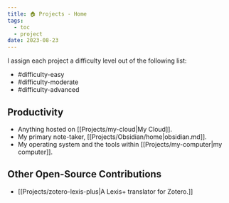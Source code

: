 ```yaml
---
title: 🏠 Projects - Home
tags:
  - toc
  - project
date: 2023-08-23
---
```

I assign each project a difficulty level out of the following list:
- #difficulty-easy
- #difficulty-moderate
- #difficulty-advanced
## Productivity
- Anything hosted on [[Projects/my-cloud|My Cloud]].
- My primary note-taker, [[Projects/Obsidian/home|obsidian.md]].
- My operating system and the tools within [[Projects/my-computer|my computer]].

## Other Open-Source Contributions
- [[Projects/zotero-lexis-plus|A Lexis+ translator for Zotero.]]